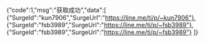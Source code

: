 {"code":1,"msg":"获取成功","data":[
{"SurgeId":"kun7906","SurgeUrl":"https://line.me/ti/p/~kun7906"},
{"SurgeId":"fsb3989","SurgeUrl":"https://line.me/ti/p/~fsb3989"},
{"SurgeId":"fsb3989","SurgeUrl":"https://line.me/ti/p/~fsb3989"}
]}

